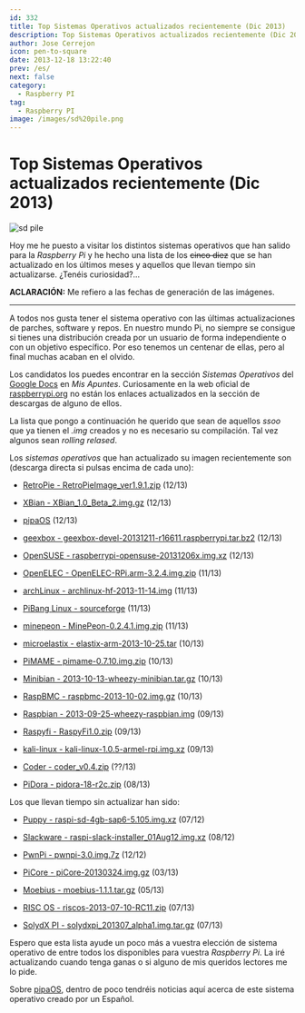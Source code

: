 ```yaml
---
id: 332
title: Top Sistemas Operativos actualizados recientemente (Dic 2013)
description: Top Sistemas Operativos actualizados recientemente (Dic 2013)
author: Jose Cerrejon
icon: pen-to-square
date: 2013-12-18 13:22:40
prev: /es/
next: false
category:
  - Raspberry PI
tag:
  - Raspberry PI
image: /images/sd%20pile.png
---
```


# Top Sistemas Operativos actualizados recientemente (Dic 2013)

![sd pile](/images/sd%20pile.png)

Hoy me he puesto a visitar los distintos sistemas operativos que han salido para la *Raspberry Pi* y he hecho una lista de los ~~cinco diez~~ que se han actualizado en los últimos meses y aquellos que llevan tiempo sin actualizarse. ¿Tenéis curiosidad?…

**ACLARACIÓN:** Me refiero a las fechas de generación de las imágenes.

- - -
A todos nos gusta tener el sistema operativo con las últimas actualizaciones de parches, software y repos. En nuestro mundo Pi, no siempre se consigue si tienes una distribución creada por un usuario de forma independiente o con un objetivo específico. Por eso tenemos un centenar de ellas, pero al final muchas acaban en el olvido.

Los candidatos los puedes encontrar en la sección *Sistemas Operativos* del [Google Docs](http://goo.gl/Iwhbq) en *Mis Apuntes*. Curiosamente en la web oficial de [raspberrypi.org](http://www.raspberrypi.org/downloads) no están los enlaces actualizados en la sección de descargas de alguno de ellos.

La lista que pongo a continuación he querido que sean de aquellos *ssoo* que ya tienen el *.img* creados y no es necesario su compilación. Tal vez algunos sean *rolling relased*.

Los *sistemas operativos* que han actualizado su imagen recientemente son (descarga directa si pulsas encima de cada uno):

* [RetroPie - RetroPieImage_ver1.9.1.zip](http://blog.petrockblock.com/?wpdmdl=17) (12/13)

* [XBian - XBian_1.0_Beta_2.img.gz](http://sourceforge.net/projects/xbian/files/release/XBian_1.0_Beta_2.img.gz/download) (12/13)

* [pipaOS](http://pipaos.mitako.eu) (12/13)

* [geexbox - geexbox-devel-20131211-r16611.raspberrypi.tar.bz2](http://download.geexbox.org/snapshots/geexbox-xbmc-bcm2708-raspberrypi/latest/binaries.raspberrypi/geexbox-devel-20131211-r16611.raspberrypi.tar.bz2) (12/13)

* [OpenSUSE - raspberrypi-opensuse-20131206x.img.xz](http://www.zq1.de/~bernhard/linux/opensuse/raspberrypi-opensuse-20131206x.img.xz) (12/13)

* [OpenELEC - OpenELEC-RPi.arm-3.2.4.img.zip](http://resources.pichimney.com/OpenELEC/official_images/OpenELEC-RPi.arm-3.2.4.img.zip) (11/13)

* [archLinux - archlinux-hf-2013-11-14.img](http://archlinuxarm.org/os/ArchLinuxARM-rpi-latest.zip) (11/13)

* [PiBang Linux - sourceforge](http://sourceforge.net/projects/pibang/files/?source=navbar) (11/13)

* [minepeon - MinePeon-0.2.4.1.img.zip](http://sourceforge.net/projects/minepeon/files/release/MinePeon-0.2.4.1.img.zip/download) (11/13)

* [microelastix - elastix-arm-2013-10-25.tar](http://sourceforge.net/projects/elastix/files/elastix-arm-2013-10-25.tar/download) (10/13)

* [PiMAME - pimame-0.7.10.img.zip](http://sourceforge.net/projects/pimame/files/pimame-0.7.10.img.zip/download) (10/13)

* [Minibian - 2013-10-13-wheezy-minibian.tar.gz](http://minibianpi.wordpress.com) (10/13)

* [RaspBMC - raspbmc-2013-10-02.img.gz]() (10/13)

* [Raspbian - 2013-09-25-wheezy-raspbian.img](http://downloads.raspberrypi.org/raspbian_latest) (09/13)

* [Raspyfi - RaspyFi1.0.zip](http://sourceforge.net/projects/raspyfi/files/1.0/RaspyFi1.0.zip/download) (09/13)

* [kali-linux - kali-linux-1.0.5-armel-rpi.img.xz](http://cdimage.kali.org/kali-images/kali-1.0.5/kali-linux-1.0.5-armel-rpi.img.xz) (09/13)

* [Coder - coder_v0.4.zip](http://storage.googleapis.com/coder-images/coder_v0.4.zip) (??/13)

* [PiDora - pidora-18-r2c.zip](http://downloads.raspberrypi.org/pidora_latest) (08/13)

Los que llevan tiempo sin actualizar han sido:

* [Puppy - raspi-sd-4gb-sap6-5.105.img.xz](http://distro.ibiblio.org/quirky/arm/test/raspi-sap6-5.105-alpha4/raspi-sd-4gb-sap6-5.105.img.xz) (07/12)

* [Slackware - raspi-slack-installer_01Aug12.img.xz](http://www.daves-collective.co.uk/raspi/images/raspi-slack-installer_01Aug12.img.xz) (08/12)

* [PwnPi - pwnpi-3.0.img.7z](http://sourceforge.net/projects/pwnpi/files/pwnpi-3.0.img.7z/download) (12/12)

* [PiCore - piCore-20130324.img.gz](http://distro.ibiblio.org/tinycorelinux/4.x/armv6/piCore-20130324.img.gz) (03/13)

* [Moebius - moebius-1.1.1.tar.gz](http://sourceforge.net/projects/moebiuslinux/files/raspberry.stable/moebius-1.1.1.tar.gz/download) (05/13)

* [RISC OS - riscos-2013-07-10-RC11.zip](http://downloads.raspberrypi.org/riscos_latest) (07/13)

* [SolydX PI - solydxpi_201307_alpha1.img.tar.gz](http://downloads.solydxk.com/dev/solydxpi_201307_alpha1.img.tar.gz) (07/13) 

Espero que esta lista ayude un poco más a vuestra elección de sistema operativo de entre todos los disponibles para vuestra *Raspberry Pi*. La iré actualizando cuando tenga ganas o si alguno de mis queridos lectores me lo pide.

Sobre [pipaOS](http://pipaos.mitako.eu), dentro de poco tendréis noticias aquí acerca de este sistema operativo creado por un Español.
